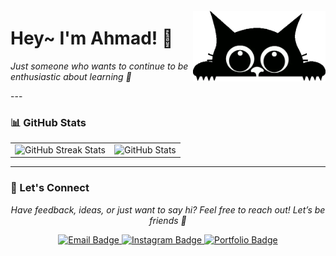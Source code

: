 <div style="display: flex; justify-content: space-between; align-items: center;">
  <div>
    <h1>Hey~ I'm Ahmad! 👋</h1>
    <p><i>Just someone who wants to continue to be enthusiastic about learning 🚀</i></p>
  </div>
  <div>
    <img src="catGit.webp" width="350" alt="Animated gray cat" />
  </div>
</div>
---

### 📊 GitHub Stats
<table align="center">
  <tr>
    <td>
      <img src="https://github-readme-streak-stats.herokuapp.com/?user=ahmd1-03&theme=tokyonight&hide_border=true" alt="GitHub Streak Stats" />
    </td>
    <td>
      <img src="https://github-readme-stats.vercel.app/api?username=ahmd1-03&show_icons=true&theme=tokyonight&hide_border=true" alt="GitHub Stats" />
    </td>
  </tr>
</table>

---

### 💬 Let's Connect

<p align="center"><i>Have feedback, ideas, or just want to say hi? Feel free to reach out! Let’s be friends 🌟</i></p>

<p align="center">
  <a href="mailto:16ahmadd@email.com" target="_blank">
    <img src="https://img.shields.io/badge/Email-%23A855F7?style=for-the-badge&logo=gmail&logoColor=white" alt="Email Badge" />
  </a>
  <a href="https://instagram.com/yourusername](https://www.instagram.com/ahmdd1.3?igsh=MXN6djNhb2UydG56cQ==" target="_blank">
    <img src="https://img.shields.io/badge/Instagram-%23E4405F?style=for-the-badge&logo=instagram&logoColor=white" alt="Instagram Badge" />
  </a>
  <a href="https://your-portfolio-link.com" target="_blank">
    <img src="https://img.shields.io/badge/Portfolio-%237B2CBF?style=for-the-badge&logo=codepen&logoColor=white" alt="Portfolio Badge" />
  </a>
</p>
